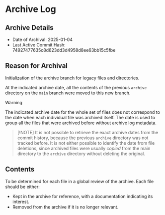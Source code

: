 # Archive Log

## Archive Details

- Date of Archival: 2025-01-04
- Last Active Commit Hash: 74927477635c8d623dd3d4958d8ee63bb15c5fbe

## Reason for Archival

Initialization of the archive branch for legacy files and directories.

At the indicated archive date, all the contents of the previous `archive` directory on the `main`
branch were moved to this new branch. 

> [!WARNING]
> The indicated archive date for the whole set of files does not correspond to the date when each
> individual file was archived itself. The date is used to group all the files that were archived
> before without archive log metadata.

> [!NOTE] It is not possible to retrieve the exact archive dates from the commit history, because
> the previous `archive` directory was not tracked before. It is not either possible to identify the
> date from file deletions, since archived files were usually *copied* from the main directory to
> the `archive` directory without deleting the original. 

## Contents

To be determined for each file in a global review of the archive.
Each file should be either:
- Kept in the archive for reference, with a documentation indicating its interest.
- Removed from the archive if it is no longer relevant.